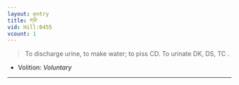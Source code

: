 ```yaml
---
layout: entry
title: གཅི་
vid: Hill:0455
vcount: 1
---
```

> To discharge urine, to make water; to piss CD\. To urinate DK, DS, TC \.

* Volition: _Voluntary_

---

